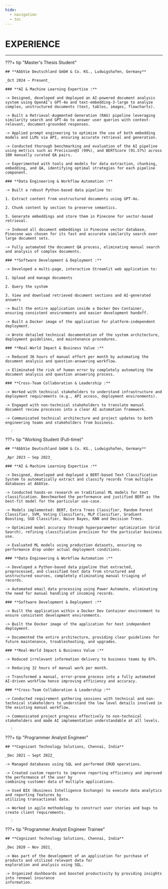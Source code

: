 ```yaml
---
hide:
  - navigation
  - toc
---
```


# EXPERIENCE

---

???+ tip "Master's Thesis Student"

    ## **AbbVie Deutschland GmbH & Co. KG., Ludwigshafen, Germany**

    _Oct 2024 – Present_

    ### **AI & Machine Learning Expertise :**
    
    -> Designed, developed and deployed an AI-powered document analysis system using OpenAI’s GPT-4o and text-embedding-3-large to analyze complex, unstructured documents (text, tables, images, flowcharts).

    -> Built a Retrieval-Augmented Generation (RAG) pipeline leveraging similarity search and GPT-4o to answer user queries with context-relevant, document-grounded responses.

    -> Applied prompt engineering to optimize the use of both embedding models and LLMs via API, ensuring accurate retrieval and generation.

    -> Conducted thorough benchmarking and evaluation of the AI pipeline using metrics such as Precision@3 (99%), and BERTScore (91.57%) across 100 manually curated QA pairs.

    -> Experimented with tools and models for data extraction, chunking, embedding, and QA, identifying optimal strategies for each pipeline component.

    ### **Data Engineering & Workflow Automation :**

    -> Built a robust Python-based data pipeline to:

    1. Extract content from unstructured documents using GPT-4o.

    2. Chunk content by section to preserve semantics.

    3. Generate embeddings and store them in Pinecone for vector-based retrieval.

    -> Indexed all document embeddings in Pinecone vector database, Pinecone was chosen for its fast and accurate similarity search over large document sets.

    -> Fully automated the document QA process, eliminating manual search and analysis of complex documents.

    ### **Software Development & Deployment :**

    -> Developed a multi-page, interactive Streamlit web application to:

    1. Upload and manage documents

    2. Query the system

    3. View and download retrieved document sections and AI-generated answers

    -> Built the entire application inside a Docker Dev Container, ensuring consistent environments and easier development handoff.

    -> Built a Docker image of the application for platform-independent deployment.

    -> Wrote detailed technical documentation of the system architecture, deployment guidelines, and maintenance procedures.

    ### **Real-World Impact & Business Value :**

    -> Reduced 36 hours of manual effort per month by automating the document analysis and question-answering workflow.

    -> Eliminated the risk of human error by completely automating the document analysis and question answering process.

    ### **Cross-Team Collaboration & Leadership :**

    -> Worked with technical stakeholders to understand infrastructure and deployment requirements (e.g., API access, deployment environments).

    -> Engaged with non-technical stakeholders to translate manual document review processes into a clear AI automation framework.

    -> Communicated technical architecture and project updates to both engineering teams and stakeholders from business.


<div style="border-left: 2px solid #ccc;height: 10px;margin: 0 20px;"></div>

???+ tip "Working Student (Full-time)"

    ## **AbbVie Deutschland GmbH & Co. KG., Ludwigshafen, Germany**

    _Apr 2023 – Sep 2023_ 

    ### **AI & Machine Learning Expertise :**
    
    -> Designed, developed and deployed a BERT-based Text Classification System to automatically extract and classify records from multiple databases at AbbVie.

    -> Conducted hands-on research on traditional ML models for text classification. Benchmarked the performance and justified BERT as the best-fit model for the particular use-case. 

    -> Models implemented: BERT, Extra Trees Classifier, Random Forest Classifier, SVM, Voting Classifiers, MLP Classifier, Gradient Boosting, SGD Classifier, Naive Bayes, KNN and Decision Trees.

    -> Optimized model accuracy through hyperparameter optimization (Grid Search), refining classification precision for the particular business use.

    -> Evaluated ML models using production datasets, ensuring no performance drop under actual deployment conditions.

    ### **Data Engineering & Workflow Automation :**

    -> Developed a Python-based data pipeline that extracted, preprocessed, and classified text data from structured and unstructured sources, completely eliminating manual triaging of records.

    -> Automated email data processing using Power Automate, eliminating the need for manual handling of incoming records.

    ### **Software Development & Deployment :**

    -> Built the application within a Docker Dev Container environment to ensure consistent development environments.

    -> Built the Docker image of the application for host independent deployment.

    -> Documented the entire architecture, providing clear guidelines for future maintenance, troubleshooting, and upgrades.

    ### **Real-World Impact & Business Value :**

    -> Reduced irrelevant information delivery to business teams by 87%.

    -> Reducing 32 hours of manual work per month.

    -> Transformed a manual, error-prone process into a fully automated AI-driven workflow hence improving efficiency and accuracy.

    ### **Cross-Team Collaboration & Leadership :**

    -> Conducted requirement gathering sessions with technical and non-technical stakeholders to understand the low level details involved in the existing manual workflow.

    -> Communicated project progress effectively to non-technical stakeholders and made AI implementation understandable at all levels.


<div style="border-left: 2px solid #ccc;height: 10px;margin: 0 20px;"></div>

???+ tip "Programmer Analyst Engineer"

    ## **Cognizant Technology Solutions, Chennai, India**

    _Dec 2021 – Sept 2022_

    -> Managed databases using SQL and performed CRUD operations. 

    -> Created custom reports to improve reporting efficiency and improved the performance of the user by 
    combining customer data of multiple applications.

    -> Used BIX (Business Intelligence Exchange) to execute data analytics and reporting features by 
    utilizing transactional data.

    -> Worked in agile methodology to construct user stories and bugs to create client requirements. 

<div style="border-left: 2px solid #ccc;height: 10px;margin: 0 20px;"></div>

???+ tip "Programmer Analyst Engineer Trainee"

    ## **Cognizant Technology Solutions, Chennai, India**

    _Dec 2020 – Nov 2021_

    -> Was part of the development of an application for purchase of products and utilized relevant data for 
    exploration and analysis using SQL. 

    -> Organized dashboards and boosted productivity by providing insights into renewal insurance 
    information. 